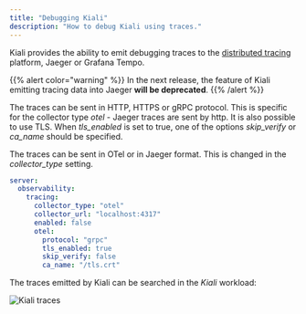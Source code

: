 ```yaml
---
title: "Debugging Kiali"
description: "How to debug Kiali using traces."
---
```


Kiali provides the ability to emit debugging traces to the [distributed tracing](/docs/configuration/p8s-jaeger-grafana/tracing) platform, Jaeger or Grafana Tempo. 

{{% alert color="warning" %}}
In the next release, the feature of Kiali emitting tracing data into Jaeger **will be deprecated**.
{{% /alert %}}

The traces can be sent in HTTP, HTTPS or gRPC protocol. This is specific for the collector type _otel_ - Jaeger traces are sent by http. It is also possible to use TLS. When _tls_enabled_ is set to true, one of the options _skip_verify_ or _ca_name_ should be specified. 

The traces can be sent in OTel or in Jaeger format. This is changed in the _collector_type_ setting. 

```yaml
server:
  observability:
    tracing:
      collector_type: "otel"
      collector_url: "localhost:4317"
      enabled: false
      otel:
        protocol: "grpc"
        tls_enabled: true
        skip_verify: false
        ca_name: "/tls.crt"
```

The traces emitted by Kiali can be searched in the _Kiali_ workload:

![Kiali traces](/images/documentation/configuration/kiali_own_traces.png)


